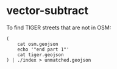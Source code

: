 vector-subtract
===============

To find TIGER streets that are not in OSM:

```
(
	cat osm.geojson
	echo '"end part 1"'
	cat tiger.geojson
) | ./index > unmatched.geojson
```
